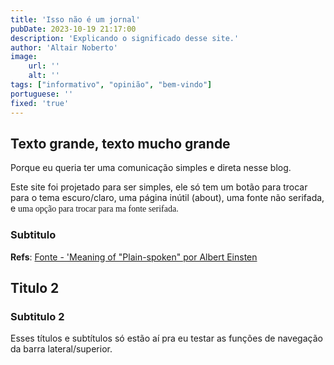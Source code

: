 ```yaml
---
title: 'Isso não é um jornal'
pubDate: 2023-10-19 21:17:00
description: 'Explicando o significado desse site.'
author: 'Altair Noberto'
image:
    url: ''
    alt: ''
tags: ["informativo", "opinião", "bem-vindo"]
portuguese: ''
fixed: 'true'
---
```


## Texto grande, texto mucho grande

Porque eu queria ter uma comunicação simples e direta nesse blog.

Este site foi projetado para ser simples, ele só tem um botão para trocar para o tema escuro/claro, uma página inútil (about), uma fonte não serifada, e <span style="font-family: initial;">uma opção para trocar para ma fonte serifada.</span>
### Subtitulo

**Refs**: <a href="https://www.youtube.com/watch?v=dQw4w9WgXcQ" target="_blank">Fonte - 'Meaning of "Plain-spoken" por Albert Einsten</a>

## Titulo 2

### Subtitulo 2

Esses títulos e subtítulos só estão aí pra eu testar as funções de navegação da barra lateral/superior.